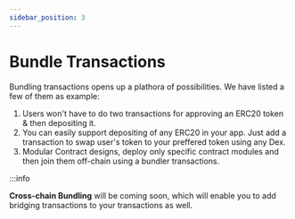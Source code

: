 ```yaml
---
sidebar_position: 3
---
```


# Bundle Transactions

Bundling transactions opens up a plathora of possibilities. We have listed a few of them as example:

1. Users won't have to do two transactions for approving an ERC20 token & then depositing it.
2. You can easily support depositing of any ERC20 in your app. Just add a transaction to swap user's token to your preffered token using any Dex.
3. Modular Contract designs, deploy only specific contract modules and then join them off-chain using a bundler transactions.

:::info

**Cross-chain Bundling** will be coming soon, which will enable you to add bridging transactions to your transactions as well.
